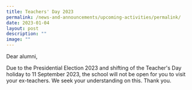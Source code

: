 ```yaml
---
title: Teachers' Day 2023
permalink: /news-and-announcements/upcoming-activities/permalink/
date: 2023-01-04
layout: post
description: ""
image: ""
---
```

Dear alumni,

Due to the Presidential Election 2023 and shifting of the Teacher's Day holiday to 11 September 2023, the school will not be open for you to visit your ex-teachers. We seek your understanding on this. Thank you.